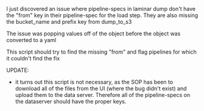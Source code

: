 I just discovered an issue where pipeline-specs in laminar dump don't have the "from" key in their pipeline-spec for the load step.
They are also missing the bucket_name and prefix key from dump_to_s3

The issue was popping values off of the object before the object was converted to a yaml

This script should try to find the missing "from" and flag pipelines for which it couldn't find the fix

UPDATE:
- it turns out this script is not necessary, as the SOP has been to download all of the files from the UI
(where the bug didn't exist) and upload them to the data server. Therefore all of the pipeline-specs
on the dataserver should have the proper keys.
